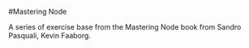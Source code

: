 #Mastering Node

A series of exercise base from the Mastering Node book from Sandro Pasquali, Kevin Faaborg.
